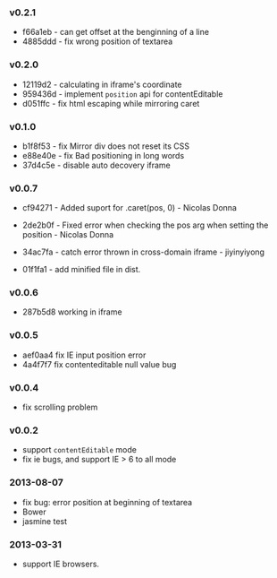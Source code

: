 ### v0.2.1

* f66a1eb - can get offset at the benginning of a line
* 4885ddd - fix wrong position of textarea

### v0.2.0

* 12119d2 - calculating in iframe's coordinate
* 959436d - implement `position` api for contentEditable
* d051ffc - fix html escaping while mirroring caret

### v0.1.0

* b1f8f53 - fix Mirror div does not reset its CSS
* e88e40e - fix Bad positioning in long words
* 37d4c5e - disable auto decovery iframe

### v0.0.7

* cf94271 - Added suport for .caret(pos, 0) - Nicolas Donna
* 2de2b0f - Fixed error when checking the pos arg when setting the position - Nicolas Donna
* 34ac7fa - catch error thrown in cross-domain iframe - jiyinyiyong

* 01f1fa1 - add minified file in dist.

### v0.0.6

* 287b5d8 working in iframe

### v0.0.5

* aef0aa4 fix IE input position error
* 4a4f7f7 fix contenteditable null value bug

### v0.0.4

* fix scrolling problem

### v0.0.2

* support `contentEditable` mode
* fix ie bugs, and support IE > 6 to all mode

### 2013-08-07

* fix bug: error position at beginning of textarea
* Bower
* jasmine test

### 2013-03-31

* support IE browsers.
